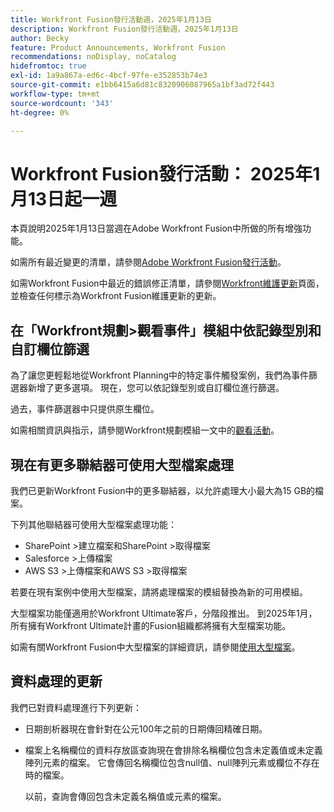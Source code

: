 ```yaml
---
title: Workfront Fusion發行活動週，2025年1月13日
description: Workfront Fusion發行活動週，2025年1月13日
author: Becky
feature: Product Announcements, Workfront Fusion
recommendations: noDisplay, noCatalog
hidefromtoc: true
exl-id: 1a9a867a-ed6c-4bcf-97fe-e352853b74e3
source-git-commit: e1bb6415a6d81c8320906087965a1bf3ad72f443
workflow-type: tm+mt
source-wordcount: '343'
ht-degree: 0%

---
```


# Workfront Fusion發行活動： 2025年1月13日起一週

本頁說明2025年1月13日當週在Adobe Workfront Fusion中所做的所有增強功能。

如需所有最近變更的清單，請參閱[Adobe Workfront Fusion發行活動](/help/workfront-fusion/fusion-product-releases/fusion-release-activity.md)。

如需Workfront Fusion中最近的錯誤修正清單，請參閱[Workfront維護更新](https://experienceleague.adobe.com/zh-hant/docs/workfront-known-issues/releases/current-updates)頁面，並檢查任何標示為Workfront Fusion維護更新的更新。

## 在「Workfront規劃>觀看事件」模組中依記錄型別和自訂欄位篩選

為了讓您更輕鬆地從Workfront Planning中的特定事件觸發案例，我們為事件篩選器新增了更多選項。 現在，您可以依記錄型別或自訂欄位進行篩選。

過去，事件篩選器中只提供原生欄位。

如需相關資訊與指示，請參閱Workfront規劃模組一文中的[觀看活動](/help/workfront-fusion/references/apps-and-modules/adobe-connectors/workfront-planning-modules.md#watch-events)。

## 現在有更多聯結器可使用大型檔案處理

我們已更新Workfront Fusion中的更多聯結器，以允許處理大小最大為15 GB的檔案。

下列其他聯結器可使用大型檔案處理功能：

* SharePoint >建立檔案和SharePoint >取得檔案
* Salesforce >上傳檔案
* AWS S3 >上傳檔案和AWS S3 >取得檔案

若要在現有案例中使用大型檔案，請將處理檔案的模組替換為新的可用模組。

大型檔案功能僅適用於Workfront Ultimate客戶，分階段推出。 到2025年1月，所有擁有Workfront Ultimate計畫的Fusion組織都將擁有大型檔案功能。

如需有關Workfront Fusion中大型檔案的詳細資訊，請參閱[使用大型檔案](/help/workfront-fusion/references/scenarios/fusion-large-files.md)。


## 資料處理的更新

我們已對資料處理進行下列更新：

* 日期剖析器現在會針對在公元100年之前的日期傳回精確日期。
* 檔案上名稱欄位的資料存放區查詢現在會排除名稱欄位包含未定義值或未定義陣列元素的檔案。 它會傳回名稱欄位包含null值、null陣列元素或欄位不存在時的檔案。

  以前，查詢會傳回包含未定義名稱值或元素的檔案。

